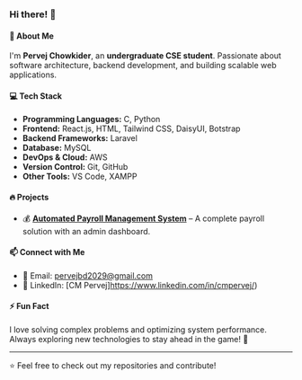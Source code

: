 ### Hi there! 👋

#### 🚀 About Me
I'm **Pervej Chowkider**, an **undergraduate CSE student**. Passionate about software architecture, backend development, and building scalable web applications.

#### 💻 Tech Stack
- **Programming Languages:** C, Python
- **Frontend:** React.js, HTML, Tailwind CSS, DaisyUI, Botstrap
- **Backend Frameworks:** Laravel
- **Database:** MySQL
- **DevOps & Cloud:** AWS
- **Version Control:** Git, GitHub
- **Other Tools:** VS Code, XAMPP

#### 🔥 Projects
- 💰 [**Automated Payroll Management System**](https://github.com/CM-Pervej/Automated-Payroll-Management-System) – A complete payroll solution with an admin dashboard.

#### 📫 Connect with Me
- 📧 Email: [pervejbd2029@gmail.com](mailto:pervejbd2029@gmail.com)
- 💼 LinkedIn: [CM Pervej]https://www.linkedin.com/in/cmpervej/)

#### ⚡ Fun Fact
I love solving complex problems and optimizing system performance. Always exploring new technologies to stay ahead in the game! 🚀

---
⭐️ Feel free to check out my repositories and contribute!
